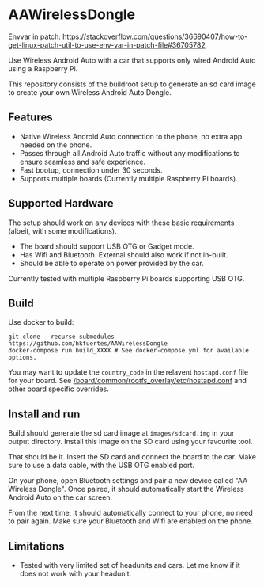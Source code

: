 # AAWirelessDongle

Envvar in patch: https://stackoverflow.com/questions/36690407/how-to-get-linux-patch-util-to-use-env-var-in-patch-file#36705782



Use Wireless Android Auto with a car that supports only wired Android Auto using a Raspberry Pi.

This repository consists of the buildroot setup to generate an sd card image to create your own Wireless Android Auto Dongle.

## Features
- Native Wireless Android Auto connection to the phone, no extra app needed on the phone.
- Passes through all Android Auto traffic without any modifications to ensure seamless and safe experience.
- Fast bootup, connection under 30 seconds.
- Supports multiple boards (Currently multiple Raspberry Pi boards).

## Supported Hardware
The setup should work on any devices with these basic requirements (albeit, with some modifications).
- The board should support USB OTG or Gadget mode.
- Has Wifi and Bluetooth. External should also work if not in-built.
- Should be able to operate on power provided by the car.

Currently tested with multiple Raspberry Pi boards supporting USB OTG.

## Build
Use docker to build:
```shell
git clone --recurse-submodules https://github.com/hkfuertes/AAWirelessDongle
docker-compose run build_XXXX # See docker-compose.yml for available options.
```

You may want to update the `country_code` in the relavent `hostapd.conf` file for your board. See [/board/common/rootfs_overlay/etc/hostapd.conf](aa_wireless_dongle/board/common/rootfs_overlay/etc/hostapd.conf) and other board specific overrides.


## Install and run
Build should generate the sd card image at `images/sdcard.img` in your output directory. Install this image on the SD card using your favourite tool.

That should be it. Insert the SD card and connect the board to the car. Make sure to use a data cable, with the USB OTG enabled port.

On your phone, open Bluetooth settings and pair a new device called "AA Wireless Dongle". Once paired, it should automatically start the Wireless Android Auto on the car screen.

From the next time, it should automatically connect to your phone, no need to pair again. Make sure your Bluetooth and Wifi are enabled on the phone.

## Limitations
- Tested with very limited set of headunits and cars. Let me know if it does not work with your headunit.
